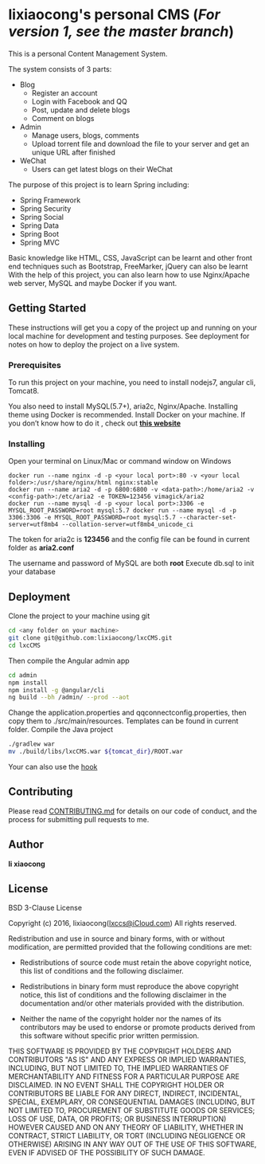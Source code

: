 # lixiaocong's personal CMS (***For version 1, see the master branch***)

This is a personal Content Management System.

The system consists of 3 parts:
+ Blog
    - Register an account
    - Login with Facebook and QQ
    - Post, update and delete blogs
    - Comment on blogs
+ Admin
    - Manage users, blogs, comments
    - Upload torrent file and download the file to your server and get an unique URL after finished
+ WeChat
    - Users can get latest blogs on their WeChat

The purpose of this project is to learn Spring including:
- Spring Framework
- Spring Security
- Spring Social
- Spring Data
- Spring Boot
- Spring MVC

Basic knowledge like HTML, CSS, JavaScript can be learnt and other front end techniques such as Bootstrap, FreeMarker, jQuery can also be learnt
With the help of this project, you can also learn how to use Nginx/Apache web server, MySQL and maybe Docker if you want.

## Getting Started

These instructions will get you a copy of the project up and running on your local machine for development and testing purposes. See deployment for notes on how to deploy the project on a live system.

### Prerequisites

To run this project on your machine, you need to install nodejs7, angular cli, Tomcat8.

You also need to install MySQL(5.7+), aria2c, Nginx/Apache. Installing theme using Docker is recommended. Install Docker on your machine. If you don’t know how to do it , check out **[this website]( https://www.docker.com/)**

### Installing

Open your terminal on Linux/Mac or command window on Windows
```
docker run --name nginx -d -p <your local port>:80 -v <your local folder>:/usr/share/nginx/html nginx:stable
docker run --name aria2 -d -p 6800:6800 -v <data-path>:/home/aria2 -v <config-path>:/etc/aria2 -e TOKEN=123456 vimagick/aria2
docker run --name mysql -d -p <your local port>:3306 -e MYSQL_ROOT_PASSWORD=root mysql:5.7 docker run --name mysql -d -p 3306:3306 -e MYSQL_ROOT_PASSWORD=root mysql:5.7 --character-set-server=utf8mb4 --collation-server=utf8mb4_unicode_ci
```
The token for aria2c is **123456** and the config file can be found in current folder as **aria2.conf**

The username and password of MySQL are both **root**
Execute db.sql to init your database

## Deployment

Clone the project to your machine using git
```bash
cd <any folder on your machine>
git clone git@github.com:lixiaocong/lxcCMS.git
cd lxcCMS
```

Then compile the Angular admin app
```bash
cd admin
npm install
npm install -g @angular/cli
ng build --bh /admin/ --prod --aot
```
Change the application.properties and qqconnectconfig.properties, then copy them to ./src/main/resources. Templates can be found in current folder.
Compile the Java project
```bash
./gradlew war
mv ./build/libs/lxcCMS.war ${tomcat_dir}/ROOT.war
```

Your can also use the [hook](https://github.com/lixiaocong/hook)
## Contributing

Please read [CONTRIBUTING.md](https://gist.github.com/PurpleBooth/b24679402957c63ec426) for details on our code of conduct, and the process for submitting pull requests to me.

## Author

**li xiaocong**

## License

BSD 3-Clause License

Copyright (c) 2016, lixiaocong(lxccs@iCloud.com)
All rights reserved.

Redistribution and use in source and binary forms, with or without
modification, are permitted provided that the following conditions are met:

* Redistributions of source code must retain the above copyright notice, this
  list of conditions and the following disclaimer.

* Redistributions in binary form must reproduce the above copyright notice,
  this list of conditions and the following disclaimer in the documentation
  and/or other materials provided with the distribution.

* Neither the name of the copyright holder nor the names of its
  contributors may be used to endorse or promote products derived from
  this software without specific prior written permission.

THIS SOFTWARE IS PROVIDED BY THE COPYRIGHT HOLDERS AND CONTRIBUTORS "AS IS"
AND ANY EXPRESS OR IMPLIED WARRANTIES, INCLUDING, BUT NOT LIMITED TO, THE
IMPLIED WARRANTIES OF MERCHANTABILITY AND FITNESS FOR A PARTICULAR PURPOSE ARE
DISCLAIMED. IN NO EVENT SHALL THE COPYRIGHT HOLDER OR CONTRIBUTORS BE LIABLE
FOR ANY DIRECT, INDIRECT, INCIDENTAL, SPECIAL, EXEMPLARY, OR CONSEQUENTIAL
DAMAGES (INCLUDING, BUT NOT LIMITED TO, PROCUREMENT OF SUBSTITUTE GOODS OR
SERVICES; LOSS OF USE, DATA, OR PROFITS; OR BUSINESS INTERRUPTION) HOWEVER
CAUSED AND ON ANY THEORY OF LIABILITY, WHETHER IN CONTRACT, STRICT LIABILITY,
OR TORT (INCLUDING NEGLIGENCE OR OTHERWISE) ARISING IN ANY WAY OUT OF THE USE
OF THIS SOFTWARE, EVEN IF ADVISED OF THE POSSIBILITY OF SUCH DAMAGE.
